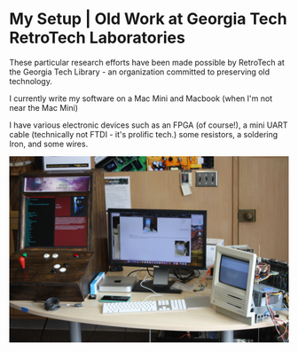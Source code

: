 # My Setup | Old Work at Georgia Tech RetroTech Laboratories 
These particular research efforts have been made possible by RetroTech at the Georgia Tech Library - an organization committed to preserving old technology.

I currently write my software on a Mac Mini and Macbook (when I'm not near the Mac Mini)

I have various electronic devices such as  an FPGA (of course!), a mini UART cable (technically not FTDI - it's prolific tech.) some resistors, a soldering Iron, and some wires.

![](my_workstation.jpg)
